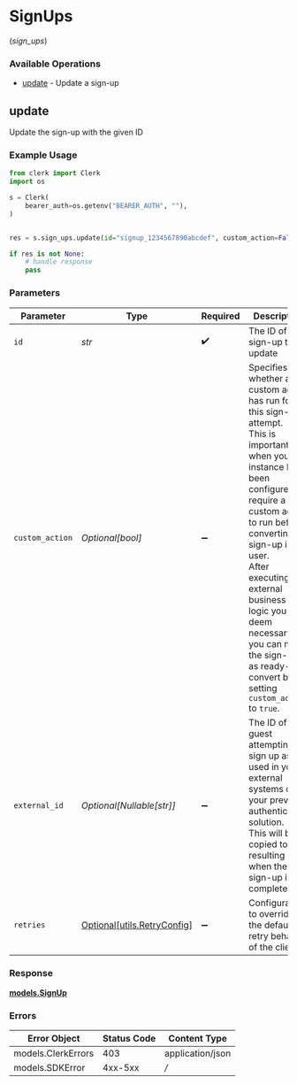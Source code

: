 # SignUps
(*sign_ups*)

### Available Operations

* [update](#update) - Update a sign-up

## update

Update the sign-up with the given ID

### Example Usage

```python
from clerk import Clerk
import os

s = Clerk(
    bearer_auth=os.getenv("BEARER_AUTH", ""),
)


res = s.sign_ups.update(id="signup_1234567890abcdef", custom_action=False, external_id="ext_id_7890abcdef123456")

if res is not None:
    # handle response
    pass

```

### Parameters

| Parameter                                                                                                                                                                                                                                                                                                                                                  | Type                                                                                                                                                                                                                                                                                                                                                       | Required                                                                                                                                                                                                                                                                                                                                                   | Description                                                                                                                                                                                                                                                                                                                                                | Example                                                                                                                                                                                                                                                                                                                                                    |
| ---------------------------------------------------------------------------------------------------------------------------------------------------------------------------------------------------------------------------------------------------------------------------------------------------------------------------------------------------------- | ---------------------------------------------------------------------------------------------------------------------------------------------------------------------------------------------------------------------------------------------------------------------------------------------------------------------------------------------------------- | ---------------------------------------------------------------------------------------------------------------------------------------------------------------------------------------------------------------------------------------------------------------------------------------------------------------------------------------------------------- | ---------------------------------------------------------------------------------------------------------------------------------------------------------------------------------------------------------------------------------------------------------------------------------------------------------------------------------------------------------- | ---------------------------------------------------------------------------------------------------------------------------------------------------------------------------------------------------------------------------------------------------------------------------------------------------------------------------------------------------------- |
| `id`                                                                                                                                                                                                                                                                                                                                                       | *str*                                                                                                                                                                                                                                                                                                                                                      | :heavy_check_mark:                                                                                                                                                                                                                                                                                                                                         | The ID of the sign-up to update                                                                                                                                                                                                                                                                                                                            | signup_1234567890abcdef                                                                                                                                                                                                                                                                                                                                    |
| `custom_action`                                                                                                                                                                                                                                                                                                                                            | *Optional[bool]*                                                                                                                                                                                                                                                                                                                                           | :heavy_minus_sign:                                                                                                                                                                                                                                                                                                                                         | Specifies whether a custom action has run for this sign-up attempt.<br/>This is important when your instance has been configured to require a custom action to run before converting a sign-up into a user.<br/>After executing any external business logic you deem necessary, you can mark the sign-up as ready-to-convert by setting `custom_action` to `true`. | false                                                                                                                                                                                                                                                                                                                                                      |
| `external_id`                                                                                                                                                                                                                                                                                                                                              | *Optional[Nullable[str]]*                                                                                                                                                                                                                                                                                                                                  | :heavy_minus_sign:                                                                                                                                                                                                                                                                                                                                         | The ID of the guest attempting to sign up as used in your external systems or your previous authentication solution.<br/>This will be copied to the resulting user when the sign-up is completed.                                                                                                                                                          | ext_id_7890abcdef123456                                                                                                                                                                                                                                                                                                                                    |
| `retries`                                                                                                                                                                                                                                                                                                                                                  | [Optional[utils.RetryConfig]](../../models/utils/retryconfig.md)                                                                                                                                                                                                                                                                                           | :heavy_minus_sign:                                                                                                                                                                                                                                                                                                                                         | Configuration to override the default retry behavior of the client.                                                                                                                                                                                                                                                                                        |                                                                                                                                                                                                                                                                                                                                                            |


### Response

**[models.SignUp](../../models/signup.md)**
### Errors

| Error Object       | Status Code        | Content Type       |
| ------------------ | ------------------ | ------------------ |
| models.ClerkErrors | 403                | application/json   |
| models.SDKError    | 4xx-5xx            | */*                |
